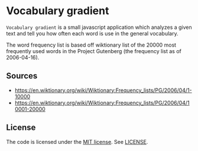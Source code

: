 # Vocabulary gradient

`Vocabulary gradient` is a small javascript application which analyzes a given text and tell you how often each word is use in the general vocabulary.

The word frequency list is based off wiktionary list of the 20000 most frequently used words in the Project Gutenberg (the frequency list as of 2006-04-16).

## Sources

* https://en.wiktionary.org/wiki/Wiktionary:Frequency_lists/PG/2006/04/1-10000
* https://en.wiktionary.org/wiki/Wiktionary:Frequency_lists/PG/2006/04/10001-20000

## License

The code is licensed under the [MIT license](http://choosealicense.com/licenses/mit/). See [LICENSE](LICENSE).